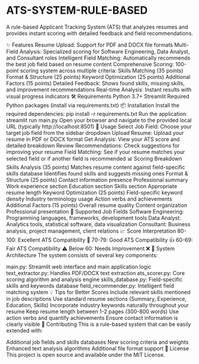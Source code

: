 # ATS-SYSTEM-RULE-BASED

A rule-based Applicant Tracking System (ATS) that analyzes resumes and provides instant scoring with detailed feedback and field recommendations.

✨ Features
Resume Upload: Support for PDF and DOCX file formats
Multi-Field Analysis: Specialized scoring for Software Engineering, Data Analyst, and Consultant roles
Intelligent Field Matching: Automatically recommends the best job field based on resume content
Comprehensive Scoring: 100-point scoring system across multiple criteria:
Skills Matching (35 points)
Format & Structure (25 points)
Keyword Optimization (25 points)
Additional Factors (15 points)
Detailed Feedback: Shows found skills, missing skills, and improvement recommendations
Real-time Analysis: Instant results with visual progress indicators
🛠️ Requirements
Python 3.7+
Streamlit
Required Python packages (install via requirements.txt)
📦 Installation
Install the required dependencies:
pip install -r requirements.txt
Run the application:
streamlit run main.py
Open your browser and navigate to the provided local URL (typically http://localhost:8501)
🚀 Usage
Select Job Field: Choose your target job field from the sidebar dropdown
Upload Resume: Upload your resume in PDF or DOCX format
Get Analysis: View your ATS score and detailed breakdown
Review Recommendations: Check suggestions for improving your resume
Field Matching: See if your resume matches your selected field or if another field is recommended
📊 Scoring Breakdown
Skills Analysis (35 points)
Matches resume content against field-specific skills database
Identifies found skills and suggests missing ones
Format & Structure (25 points)
Contact information presence
Professional summary
Work experience section
Education section
Skills section
Appropriate resume length
Keyword Optimization (25 points)
Field-specific keyword density
Industry terminology usage
Action verbs and achievements
Additional Factors (15 points)
Overall resume quality
Content organization
Professional presentation
🎯 Supported Job Fields
Software Engineering: Programming languages, frameworks, development tools
Data Analyst: Analytics tools, statistical software, data visualization
Consultant: Business analysis, project management, client relations
📈 Score Interpretation
80-100: Excellent ATS Compatibility 🎉
70-79: Good ATS Compatibility 👍
60-69: Fair ATS Compatibility ⚠️
Below 60: Needs Improvement ❌
🔧 System Architecture
The system consists of several key components:

main.py: Streamlit web interface and main application logic
text_extractor.py: Handles PDF/DOCX text extraction
ats_scorer.py: Core scoring algorithm and analysis engine
skills_database.py: Field-specific skills and keywords database
field_recommender.py: Intelligent field matching system
💡 Tips for Better Scores
Include relevant skills mentioned in job descriptions
Use standard resume sections (Summary, Experience, Education, Skills)
Incorporate industry keywords naturally throughout your resume
Keep resume length between 1-2 pages (300-800 words)
Use action verbs and quantify achievements
Ensure contact information is clearly visible
🤝 Contributing
This is a rule-based system that can be easily extended with:

Additional job fields and skills databases
New scoring criteria and weights
Enhanced text analysis algorithms
Additional file format support
📄 License
This project is open source and available under the MIT License.
